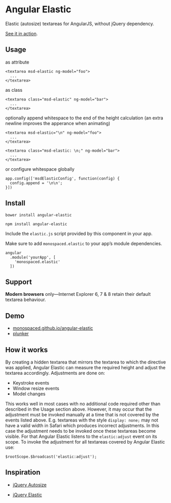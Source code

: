 Angular Elastic
===============

Elastic (autosize) textareas for AngularJS, without jQuery dependency.

[See it in action](http://monospaced.github.io/angular-elastic).

Usage
-----

as attribute

    <textarea msd-elastic ng-model="foo">
      ...
    </textarea>

as class

    <textarea class="msd-elastic" ng-model="bar">
      ...
    </textarea>

optionally append whitespace to the end of the height calculation (an extra newline improves the apperance when animating)

    <textarea msd-elastic="\n" ng-model="foo">
      ...
    </textarea>

    <textarea class="msd-elastic: \n;" ng-model="bar">
      ...
    </textarea>

or configure whitespace globally

    app.config(['msdElasticConfig', function(config) {
      config.append = '\n\n';
    }])

Install
-------

    bower install angular-elastic

    npm install angular-elastic

Include the `elastic.js` script provided by this component in your app.

Make sure to add `monospaced.elastic` to your app’s module dependencies.

```
angular
  .module('yourApp', [
    'monospaced.elastic'
  ])
````

Support
-------

__Modern browsers__ only—Internet Explorer 6, 7 & 8 retain their default textarea behaviour.

Demo
----------------

* [monospaced.github.io/angular-elastic](http://monospaced.github.io/angular-elastic)
* [plunker](http://plnkr.co/edit/9y6YLriAwsK9hqdu72WT?p=preview)


How it works
------------

By creating a hidden textarea that mirrors the textarea to which the directive was applied, Angular Elastic can measure the required height and adjust the textarea accordingly. Adjustments are done on:

* Keystroke events
* Window resize events
* Model changes

This works well in most cases with no additional code required other than described in the Usage section above. However, it may occur that the adjustment must be invoked manually at a time that is not covered by the events listed above. E.g. textareas with the style `display: none;` may not have a valid width  in Safari which produces incorrect adjustments. In this case the adjustment needs to be invoked once these textareas become visible. For that Angular Elastic listens to the `elastic:adjust` event on its scope. To invoke the adjustment for all textareas covered by Angular Elastic use:

    $rootScope.$broadcast('elastic:adjust');

Inspiration
----------------

* [jQuery Autosize](http://www.jacklmoore.com/autosize/)

* [jQuery Elastic](http://unwrongest.com/projects/elastic/)

